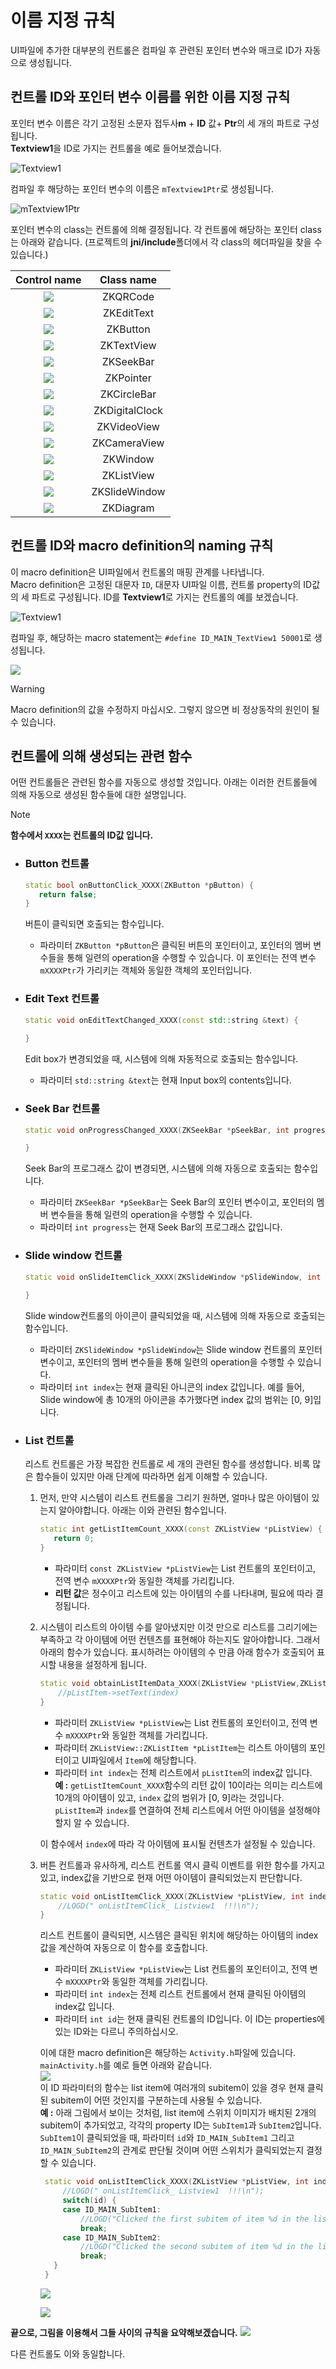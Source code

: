 # 이름 지정 규칙
UI파일에 추가한 대부분의 컨트롤은 컴파일 후 관련된 포인터 변수와 매크로 ID가 자동으로 생성됩니다.

## <span id="id_name_rule">컨트롤 ID와 포인터 변수 이름를 위한 이름 지정 규칙</span>
포인터 변수 이름은 각기 고정된 소문자 접두사**m** + **ID** 값+ **Ptr**의 세 개의 파트로 구성됩니다.   
**Textview1**을 ID로 가지는 컨트롤을 예로 들어보겠습니다.

![Textview1](assets/textview/Textview1.png) 

컴파일 후 해당하는 포인터 변수의 이름은 `mTextview1Ptr`로 생성됩니다.

![mTextview1Ptr](assets/textview/mTextview1Ptr.png)  

포인터 변수의 class는 컨트롤에 의해 결정됩니다. 각 컨트롤에 해당하는 포인터 class는 아래와 같습니다.
(프로젝트의 **jni/include**폴더에서 각 class의 헤더파일을 찾을 수 있습니다.)

| Control name | Class name 
|:--------:|:-------:
| ![](assets/qrcode/icon.png)   | ZKQRCode  | 
| ![](assets/edittext/icon.png)   | ZKEditText   |
| ![](assets/button/icon.png)   | ZKButton    |
| ![](assets/textview/icon.png)    | ZKTextView   |
| ![](assets/seekbar/icon.png)   | ZKSeekBar   | 
| ![](assets/pointer/icon.png)   | ZKPointer   | 
| ![](assets/circlebar/icon.png)   | ZKCircleBar   | 
| ![](assets/clock/icon.png)   | ZKDigitalClock   | 
| ![](assets/video/icon.png)   | ZKVideoView   | 
| ![](assets/camera/icon.png)   | ZKCameraView   | 
| ![](assets/window/icon.png) | ZKWindow |
| ![](assets/list/icon.png)| ZKListView |
| ![](assets/slidewindow/icon.png) | ZKSlideWindow |
| ![](assets/diagram/icon.png) | ZKDiagram |

## <span id="id_macro_rule">컨트롤 ID와 macro definition의 naming 규칙</span>
이 macro definition은 UI파일에서 컨트롤의 매핑 관계를 나타냅니다.  
Macro definition은 고정된 대문자 `ID`, 대문자 UI파일 이름, 컨트롤 property의 ID값의 세 파트로 구성됩니다. 
ID를 **Textview1**로 가지는 컨트롤의 예를 보겠습니다.

![Textview1](assets/textview/Textview1.png) 

컴파일 후, 해당하는 macro statement는 `#define ID_MAIN_TextView1 50001`로 생성됩니다.

![](assets/id_macro.png)

> [!Warning]
> Macro definition의 값을 수정하지 마십시오. 그렇지 않으면 비 정상동작의 원인이 될 수 있습니다.

## <span id = "relation_function">컨트롤에 의해 생성되는 관련 함수</span>
어떤 컨트롤들은 관련된 함수를 자동으로 생성할 것입니다. 아래는 이러한 컨트롤들에 의해 자동으로 생성된 함수들에 대한 설명입니다.
> [!Note]
>  **함수에서 `XXXX`는 컨트롤의 ID값 입니다.**

* ### Button 컨트롤
  ```c++
  static bool onButtonClick_XXXX(ZKButton *pButton) {
     return false;
  }
  ```
  버튼이 클릭되면 호출되는 함수입니다.   
  * 파라미터 `ZKButton *pButton`은 클릭된 버튼의 포인터이고, 포인터의 멤버 변수들을 통해 일련의 operation을 수행할 수 있습니다. 이 포인터는 전역 변수 `mXXXXPtr`가 가리키는 객체와 동일한 객체의 포인터입니다.

* ### Edit Text 컨트롤
  ```c++
  static void onEditTextChanged_XXXX(const std::string &text) {
    
  }
  ```
  Edit box가 변경되었을 때, 시스템에 의해 자동적으로 호출되는 함수입니다.  
  * 파라미터 `std::string &text`는 현재 Input box의 contents입니다.
  
* ### Seek Bar 컨트롤
  ```c++
  static void onProgressChanged_XXXX(ZKSeekBar *pSeekBar, int progress) {
  
  }
  ```
  Seek Bar의 프로그래스 값이 변경되면, 시스템에 의해 자동으로 호출되는 함수입니다.
  * 파라미터 `ZKSeekBar *pSeekBar`는  Seek Bar의 포인터 변수이고, 포인터의 멤버 변수들을 통해 일련의 operation을 수행할 수 있습니다.  
  * 파라미터 `int progress`는 현재 Seek Bar의 프로그래스 값입니다.

* ### <span id = "slidewindow"> Slide window 컨트롤</span>
  ```c++
  static void onSlideItemClick_XXXX(ZKSlideWindow *pSlideWindow, int index) {
    
  }
  ```
  Slide window컨트롤의 아이콘이 클릭되었을 때, 시스템에 의해 자동으로 호출되는 함수입니다.
  * 파라미터 `ZKSlideWindow *pSlideWindow`는 Slide window 컨트롤의 포인터 변수이고, 포인터의 멤버 변수들을 통해 일련의 operation을 수행할 수 있습니다.  
  * 파라미터 `int index`는 현재 클릭된 아니콘의 index 값입니다. 예를 들어, Slide window에 총 10개의 아이콘을 추가했다면 index 값의 범위는 [0, 9]입니다.
  
* ### <span id = "list">List 컨트롤</span>   
  리스트 컨트롤은 가장 복잡한 컨트롤로 세 개의 관련된 함수를 생성합니다. 비록 많은 함수들이 있지만 아래 단계에 따라하면 쉽게 이해할 수 있습니다.
  1. 먼저, 만약 시스템이 리스트 컨트롤을 그리기 원하면, 얼마나 많은 아이템이 있는지 알아야합니다.
     아래는 이와 관련된 함수입니다.
     ```c++
     static int getListItemCount_XXXX(const ZKListView *pListView) {
        return 0;
     }
     ```
     * 파라미터 `const ZKListView *pListView`는 List 컨트롤의 포인터이고, 전역 변수 `mXXXXPtr`와 동일한 객체를 가리킵니다.
     * **리턴 값**은 정수이고 리스트에 있는 아이템의 수를 나타내며, 필요에 따라 결정됩니다.

  2. 시스템이 리스트의 아이템 수를 알아냈지만 이것 만으로 리스트를 그리기에는 부족하고 각 아이템에 어떤 컨텐츠를 표현해야 하는지도 알아야합니다. 그래서 아래의 함수가 있습니다. 표시하려는 아이템의 수 만큼 아래 함수가 호출되어 표시할 내용을 설정하게 됩니다.
     ```c++
     static void obtainListItemData_XXXX(ZKListView *pListView,ZKListView::ZKListItem *pListItem, int index) {
         //pListItem->setText(index)
     }
     ```
     * 파라미터 `ZKListView *pListView`는 List 컨트롤의 포인터이고, 전역 변수 `mXXXXPtr`와 동일한 객체를 가리킵니다.
     * 파라미터 `ZKListView::ZKListItem *pListItem`는 리스트 아이템의 포인터이고 UI파일에서 `Item`에 해당합니다.
     * 파라미터 `int index`는 전체 리스트에서 `pListItem`의 index값 입니다.  
      **예 :** `getListItemCount_XXXX`함수의 리턴 값이 10이라는 의미는 리스트에 10개의 아이템이 있고, `index` 값의 범위가 [0, 9]라는 것입니다.  
      `pListItem`과 `index`를 연결하여 전체 리스트에서 어떤 아이템을 설정해야 할지 알 수 있습니다.
     
     이 함수에서 `index`에 따라 각 아이템에 표시될 컨텐츠가 설정될 수 있습니다.      
  
  3. 버튼 컨트롤과 유사하게, 리스트 컨트롤 역시 클릭 이벤트를 위한 함수를 가지고 있고, index값을 기반으로 현재 어떤 아이템이 클릭되었는지 판단합니다.
     ```c++
     static void onListItemClick_XXXX(ZKListView *pListView, int index, int id) {
         //LOGD(" onListItemClick_ Listview1  !!!\n");
     }
     ```
     리스트 컨트롤이 클릭되면, 시스템은 클릭된 위치에 해당하는 아이템의 index값을 계산하여 자동으로 이 함수를 호출합니다.
  
     * 파라미터 `ZKListView *pListView`는 List 컨트롤의 포인터이고, 전역 변수 `mXXXXPtr`와 동일한 객체를 가리킵니다. 
     * 파라미터 `int index`는 전체 리스트 컨트롤에서 현재 클릭된 아이템의 index값 입니다.
     * 파라미터 `int id`는 현재 클릭된 컨트롤의 ID입니다. 이 ID는 properties에 있는 ID와는 다르니 주의하십시오.   

     이에 대한 macro definition은 해당하는 `Activity.h`파일에 있습니다. `mainActivity.h`를 예로 들면 아래와 같습니다.   
     ![](assets/ID-Macro1.png)  
     이 ID 파라미터의 함수는 list item에 여러개의 subitem이 있을 경우 현재 클릭된 subitem이 어떤 것인지를 구분하는데 사용될 수 있습니다.    
     **예 :** 아래 그림에서 보이는 것처럼, list item에 스위치 이미지가 배치된 2개의 subitem이 추가되었고, 각각의 property ID는 `SubItem1`과  `SubItem2`입니다. `SubItem1`이 클릭되었을 때, 파라미터 `id`와 `ID_MAIN_SubItem1` 그리고  `ID_MAIN_SubItem2`의 관계로 판단될 것이며 어떤 스위치가 클릭되었는지 결정할 수 있습니다.
     ```c++
      static void onListItemClick_XXXX(ZKListView *pListView, int index, int id) {
          //LOGD(" onListItemClick_ Listview1  !!!\n");
          switch(id) {
          case ID_MAIN_SubItem1:
              //LOGD("Clicked the first subitem of item %d in the list", index);
              break;
          case ID_MAIN_SubItem2:
              //LOGD("Clicked the second subitem of item %d in the list", index);
              break;
        }
      }
     ```
     
     ![](assets/ListView-tree.png) 

     ![](assets/ListView-subitem.png)

**끝으로, 그림을 이용해서 그들 사이의 규칙을 요약해보겠습니다.**
![](assets/named_rule.png)

다른 컨트롤도 이와 동일합니다.

